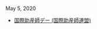May 5, 2020
* [国際助産師デー (国際助産師連盟)](https://www.internationalmidwives.org/icm-events/international-day-of-the-midwife-2020.html)
